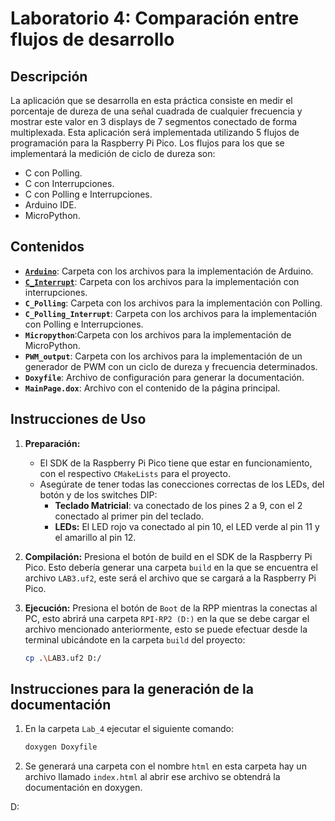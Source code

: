 # Laboratorio 4: Comparación entre flujos de desarrollo

## Descripción

La aplicación que se desarrolla en esta práctica consiste en medir el porcentaje de dureza de una señal cuadrada
de cualquier frecuencia y mostrar este valor en 3 displays de 7 segmentos conectado de forma multiplexada. Esta
aplicación será implementada utilizando 5 flujos de programación para la Raspberry Pi Pico. Los flujos para los que
se implementará la medición de ciclo de dureza son:
- C con Polling.
- C con Interrupciones.
- C con Polling e Interrupciones.
- Arduino IDE.
- MicroPython.
  
## Contenidos

- [**`Arduino`**](./Arduino/README.md): Carpeta con los archivos para la implementación de Arduino.
- [**`C_Interrupt`**](./C_Interrupt/README.md): Carpeta con los archivos para la implementación con interrupciones.
- **`C_Polling`**: Carpeta con los archivos para la implementación con Polling.
- **`C_Polling_Interrupt`**: Carpeta con los archivos para la implementación con Polling e Interrupciones.
- **`Micropython`**:Carpeta con los archivos para la implementación de MicroPython.
- **`PWM_output`**: Carpeta con los archivos para la implementación de un generador de PWM con un ciclo de dureza y frecuencia determinados.
- **`Doxyfile`**: Archivo de configuración para generar la documentación.
- **`MainPage.dox`**: Archivo con el contenido de la página principal.
  

## Instrucciones de Uso

1. **Preparación:**
   - El SDK de la Raspberry Pi Pico tiene que estar en funcionamiento, con el respectivo `CMakeLists` para el proyecto.
   - Asegúrate de tener todas las conecciones correctas de los LEDs, del botón y de los switches DIP:
       - **Teclado Matricial**: va conectado de los pines 2 a 9, con el 2 conectado al primer pin del teclado.
       - **LEDs:** El LED rojo va conectado al pin 10, el LED verde al pin 11 y el amarillo al pin 12.

2. **Compilación:**
   Presiona el botón de build en el SDK de la Raspberry Pi Pico.
   Esto debería generar una carpeta `build` en la que se encuentra el archivo `LAB3.uf2`, este será el archivo que se cargará a la Raspberry Pi Pico.

3. **Ejecución:**
   Presiona el botón de `Boot` de la RPP mientras la conectas al PC, esto abrirá una carpeta `RPI-RP2 (D:)` en la que se debe cargar el archivo mencionado anteriormente, esto se puede efectuar desde la terminal ubicándote en la carpeta `build` del proyecto:

      ```bash
    cp .\LAB3.uf2 D:/

## Instrucciones para la generación de la documentación

1. En la carpeta `Lab_4` ejecutar el siguiente comando:
   ```bash
   doxygen Doxyfile
2. Se generará una carpeta con el nombre `html` en esta carpeta hay un archivo llamado `index.html` al abrir ese archivo se obtendrá la documentación en doxygen.

D: